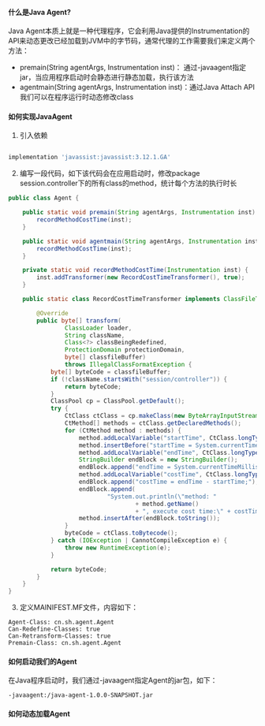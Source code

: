 
#### 什么是Java Agent?

Java Agent本质上就是一种代理程序，它会利用Java提供的Instrumentation的API来动态更改已经加载到JVM中的字节码，通常代理的工作需要我们来定义两个方法：

- premain(String agentArgs, Instrumentation inst)： 通过-javaagent指定jar，当应用程序启动时会静态进行静态加载，执行该方法
- agentmain(String agentArgs, Instrumentation inst)：通过Java Attach API我们可以在程序运行时动态修改class

#### 如何实现JavaAgent 

1. 引入依赖

```gradle

implementation 'javassist:javassist:3.12.1.GA'

```
2. 编写一段代码，如下该代码会在应用启动时，修改package session.controller下的所有class的method，统计每个方法的执行时长

```java
public class Agent {

    public static void premain(String agentArgs, Instrumentation inst) {
        recordMethodCostTime(inst);
    }

    public static void agentmain(String agentArgs, Instrumentation inst) {
        recordMethodCostTime(inst);
    }

    private static void recordMethodCostTime(Instrumentation inst) {
        inst.addTransformer(new RecordCostTimeTransformer(), true);
    }

    public static class RecordCostTimeTransformer implements ClassFileTransformer {

        @Override
        public byte[] transform(
                ClassLoader loader,
                String className,
                Class<?> classBeingRedefined,
                ProtectionDomain protectionDomain,
                byte[] classfileBuffer)
                throws IllegalClassFormatException {
            byte[] byteCode = classfileBuffer;
            if (!className.startsWith("session/controller")) {
                return byteCode;
            }
            ClassPool cp = ClassPool.getDefault();
            try {
                CtClass ctClass = cp.makeClass(new ByteArrayInputStream(classfileBuffer));
                CtMethod[] methods = ctClass.getDeclaredMethods();
                for (CtMethod method : methods) {
                    method.addLocalVariable("startTime", CtClass.longType);
                    method.insertBefore("startTime = System.currentTimeMillis();");
                    method.addLocalVariable("endTime", CtClass.longType);
                    StringBuilder endBlock = new StringBuilder();
                    endBlock.append("endTime = System.currentTimeMillis();");
                    method.addLocalVariable("costTime", CtClass.longType);
                    endBlock.append("costTime = endTime - startTime;");
                    endBlock.append(
                            "System.out.println(\"method: "
                                    + method.getName()
                                    + ", execute cost time:\" + costTime +\" ms\");");
                    method.insertAfter(endBlock.toString());
                }
                byteCode = ctClass.toBytecode();
            } catch (IOException | CannotCompileException e) {
                throw new RuntimeException(e);
            }

            return byteCode;
        }
    }
}
```
3. 定义MAINIFEST.MF文件，内容如下：

```text
Agent-Class: cn.sh.agent.Agent
Can-Redefine-Classes: true
Can-Retransform-Classes: true
Premain-Class: cn.sh.agent.Agent
```

#### 如何启动我们的Agent

在Java程序启动时，我们通过-javaagent指定Agent的jar包，如下：

```text
-javaagent:/java-agent-1.0.0-SNAPSHOT.jar
```

#### 如何动态加载Agent

```

```

